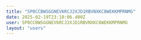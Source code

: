 ```yaml
---
title: "SP0CCBWSGGNEV6RCJ2XJD1RBVNXKC8WEKKMPRNMG"
date: 2025-02-19T23:10:06.400Z
user: SP0CCBWSGGNEV6RCJ2XJD1RBVNXKC8WEKKMPRNMG
layout: "users"
---
```

    
